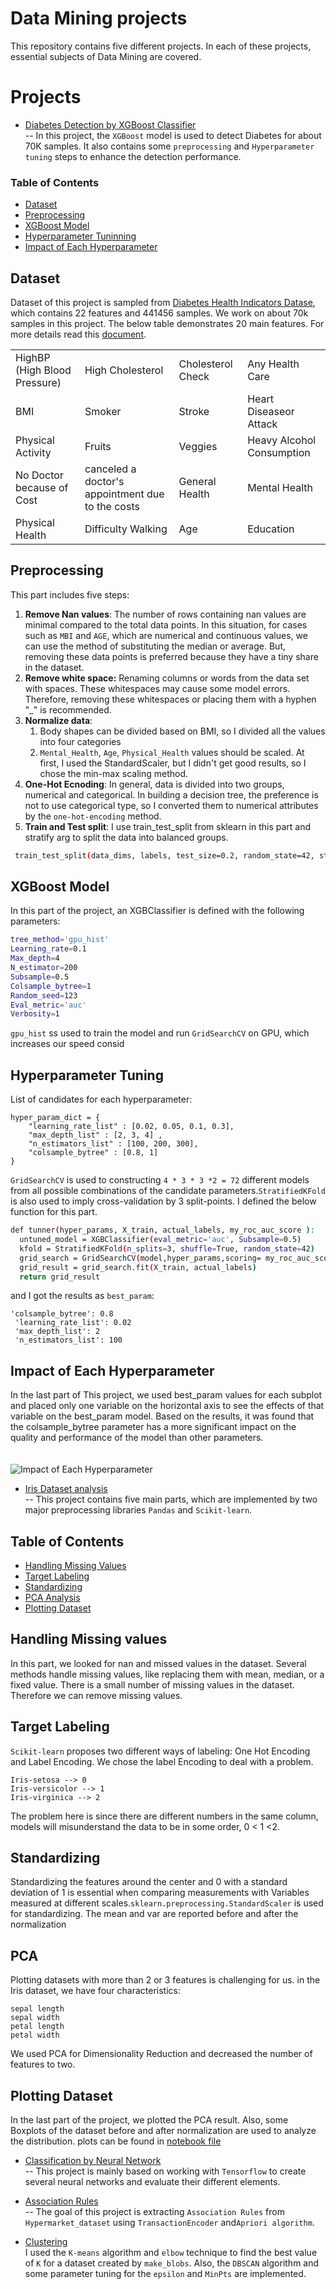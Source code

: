 ﻿# Data Mining projects
This repository contains five different projects. In each of these projects, essential subjects of Data Mining are covered.

# Projects

* [Diabetes Detection by ‍‍‍XGBoost Classifier](https://github.com/MohammadJavadArdestani/Data-Mining-projects/tree/main/Diabetes_detection_by_XGBoost_Classifier)<br>
-- In this project, the ```XGBoost``` model is used to detect Diabetes for about 70K samples. It also contains some ```preprocessing``` and ``Hyperparameter tuning`` steps to enhance the detection performance.


### Table of Contents
* [Dataset](https://github.com/MohammadJavadArdestani/Data-Mining-projects/edit/main/Diabetes_detection_by_XGBoost_Classifier/README.md#dataset)
* [Preprocessing](https://github.com/MohammadJavadArdestani/Data-Mining-projects/edit/main/Diabetes_detection_by_XGBoost_Classifier/README.md#preprocessing)
* [XGBoost Model](https://github.com/MohammadJavadArdestani/Data-Mining-projects/edit/main/Diabetes_detection_by_XGBoost_Classifier/README.md#xgboost-model)
* [Hyperparameter Tuninning](https://github.com/MohammadJavadArdestani/Data-Mining-projects/edit/main/Diabetes_detection_by_XGBoost_Classifier/README.md#hyperparameter-tuning)
* [Impact of Each Hyperparameter](https://github.com/MohammadJavadArdestani/Data-Mining-projects/edit/main/Diabetes_detection_by_XGBoost_Classifier/README.md#impact-of-each-hyperparameter)

## Dataset
Dataset of this project is sampled from [Diabetes Health Indicators Datase](https://www.kaggle.com/datasets/alexteboul/diabetes-health-indicators-dataset), which contains 22 features and 441456 samples. We work on about 70k samples in this project. The below table demonstrates 20 main features. For more details read this [document](https://www.kaggle.com/datasets/alexteboul/diabetes-health-indicators-dataset).  

<table>
  <tr>
    <td>HighBP (High Blood Pressure)</td>
    <td>High Cholesterol</td>
    <td>Cholesterol Check</td>
    <td>Any Health Care</td>
  </tr>
  <tr>
    <td>BMI</td>
    <td>Smoker</td>
    <td>Stroke</td>
    <td>Heart Diseaseor Attack</td>
  </tr>

   <tr>
    <td>Physical Activity</td>
    <td>Fruits</td>
    <td>Veggies</td>
    <td>Heavy Alcohol Consumption</td>
  </tr>

   <tr>
    <td>No Doctor because of Cost</td>
    <td>canceled a doctor's appointment due to the costs</td>
    <td>General Health</td>
    <td>Mental Health</td>
  </tr>

   <tr>
    <td>Physical Health</td>
    <td>Difficulty Walking</td>
    <td>Age</td>
    <td>Education</td>
  </tr>
</table>

## Preprocessing
This part includes five steps:
1. **Remove Nan values**: The number of rows containing nan values are minimal compared to the total data points. In this situation, for cases such as ```MBI``` and ```AGE```, which are numerical and continuous values, we can use the method of substituting the median or average. But, removing these data points is preferred because they have a tiny share in the dataset. 
2. **Remove white space:** Renaming columns or words from the data set with spaces. These whitespaces may cause some model errors. Therefore, removing these whitespaces or placing them with a hyphen "_" is recommended.
3. **Normalize data**: 
    1. Body shapes can be divided based on BMI, so I divided all the values into four categories
    2. ```Mental_Health```, ```Age```, ```Physical_Health``` values should be scaled. At first, I used the StandardScaler, but I didn't get good results, so I chose the min-max scaling method.
4. **One-Hot Ecnoding**:
In general, data is divided into two groups, numerical and categorical. In building a decision tree, the preference is not to use categorical type, so I converted them to numerical attributes by the ```one-hot-encoding``` method.
5. **Train and Test split**: 
I use train_test_split from sklearn in this part and stratify arg to split the data into balanced groups.
```bash
 train_test_split(data_dims, labels, test_size=0.2, random_state=42, stratify=labels)
```

## XGBoost Model
In this part of the project, an XGBClassifier is defined with the following parameters:

```bash
tree_method='gpu_hist'
Learning_rate=0.1
Max_depth=4
N_estimator=200
Subsample=0.5
Colsample_bytree=1
Random_seed=123
Eval_metric='auc'
Verbosity=1
```
```gpu_hist``` ss used to train the model and run ```GridSearchCV``` on GPU, which increases our speed consid


## Hyperparameter Tuning 
List of candidates for each hyperparameter:
```
hyper_param_dict = {
    "learning_rate_list" : [0.02, 0.05, 0.1, 0.3],
    "max_depth_list" : [2, 3, 4] ,
    "n_estimators_list" : [100, 200, 300],
    "colsample_bytree" : [0.8, 1]
}
```
```GridSearchCV``` is used to constructing ``` 4 * 3 * 3 *2 = 72 ```  different models from all possible combinations of the candidate parameters.```StratifiedKFold``` is also used to imply  cross-validation by 3 split-points. I defined the below function for this part.
```bash
def tunner(hyper_params, X_train, actual_labels, my_roc_auc_score ):
  untuned_model = XGBClassifier(eval_metric='auc', Subsample=0.5) 
  kfold = StratifiedKFold(n_splits=3, shuffle=True, random_state=42)
  grid_search = GridSearchCV(model,hyper_params,scoring= my_roc_auc_score, n_jobs=-1, cv=kfold)
  grid_result = grid_search.fit(X_train, actual_labels)
  return grid_result
  ```
and I got the results as ```best_param```: 
```
'colsample_bytree': 0.8
 'learning_rate_list': 0.02
 'max_depth_list': 2
 'n_estimators_list': 100
 ```

## Impact of Each Hyperparameter
In the last part of This project, we used best_param values for each subplot and placed only one variable on the horizontal axis to see the effects of that variable on the best_param model. Based on the results, it was found that the colsample_bytree parameter has a more significant impact on the quality and performance of the model than other parameters. <br><br><br>
![Impact of Each Hyperparameter](https://github.com/MohammadJavadArdestani/Data-Mining-projects/blob/main/Diabetes_detection_by_XGBoost_Classifier/Hyperparameter_imapct.PNG)




* [Iris Dataset analysis](https://github.com/MohammadJavadArdestani/Data-Mining-projects/tree/main/Iris%20Dataset%20analysis)<br>
-- This project contains five main parts, which are implemented by two major preprocessing libraries ```Pandas``` and ```Scikit-learn```.

## Table of Contents
* [Handling Missing Values](https://github.com/MohammadJavadArdestani/Data-Mining-projects/edit/main/Iris%20Dataset%20analysis/README.md#handling-missing-values)
* [Target Labeling](https://github.com/MohammadJavadArdestani/Data-Mining-projects/edit/main/Iris%20Dataset%20analysis/README.md#target-labeling)
* [Standardizing](https://github.com/MohammadJavadArdestani/Data-Mining-projects/edit/main/Iris%20Dataset%20analysis/README.md#standardizing)
* [PCA Analysis](https://github.com/MohammadJavadArdestani/Data-Mining-projects/edit/main/Iris%20Dataset%20analysis/README.md#pca_analysis)
* [Plotting Dataset](https://github.com/MohammadJavadArdestani/Data-Mining-projects/edit/main/Iris%20Dataset%20analysis/README.md#plotting-dataset)

## Handling Missing values
 In this part, we looked for nan and missed values in the dataset. Several methods handle missing values, like replacing them with mean, median, or a fixed value. There is a small number of missing values in the dataset. Therefore we can remove missing values. 

## Target Labeling
```Scikit-learn``` proposes two different ways of labeling: One Hot Encoding and Label Encoding. 
We chose the label Encoding to deal with a problem. 
```
Iris-setosa --> 0
Iris-versicolor --> 1
Iris-virginica --> 2
```
The problem here is since there are different numbers in the same column, models will misunderstand the data to be in some order, 0 < 1 <2.

## Standardizing
Standardizing the features around the center and 0 with a standard deviation of 1 is essential when comparing measurements with  Variables measured at different scales.```sklearn.preprocessing.StandardScaler``` is used for standardizing. The mean and var are reported before and after the normalization

## PCA 
Plotting datasets with more than 2 or 3 features is challenging for us. in the Iris dataset, we have four characteristics: 
```
sepal length 
sepal width 
petal length 
petal width
```
We used PCA for Dimensionality Reduction and decreased the number of features to two. 

## Plotting Dataset
In the last part of the project, we plotted the PCA result. Also, some Boxplots of the dataset before and after normalization are used to analyze the distribution. plots can be found in [notebook file](https://github.com/MohammadJavadArdestani/Data-Mining-projects/blob/main/Iris%20Dataset%20analysis/Iris_analysis.ipynb)





* [Classification by Neural Network](https://github.com/MohammadJavadArdestani/Data-Mining-projects/tree/main/Classification%20by%20Neural%20Network)<br>
-- This project is mainly based on working with ```Tensorflow``` to create several neural networks and evaluate their different elements.


* [Association Rules](https://github.com/MohammadJavadArdestani/Data-Mining-projects/tree/main/Association%20Rules)<br>
-- The goal of this project is extracting ```Association Rules```  from ```Hypermarket_dataset``` using ```TransactionEncoder``` and```Apriori algorithm```.

* [Clustering](https://github.com/MohammadJavadArdestani/Data-Mining-projects/tree/main/Clustering) <br>
I used the ```K-means``` algorithm and ```elbow``` technique to find the best value of ```K``` for a dataset created by ```make_blobs```. Also, the ```DBSCAN``` algorithm and some parameter tuning for the ```epsilon``` and ```MinPts``` are implemented.
